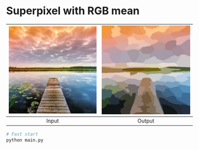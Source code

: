 # Superpixel with RGB mean


| <img src='sample01.jpg' width=300>   | <img src='outputs/sample01.jpg' width=300>   |
|:--------------: | :--------------:|
| Input    | Output     |


```bash
# Fast start
python main.py 
```
